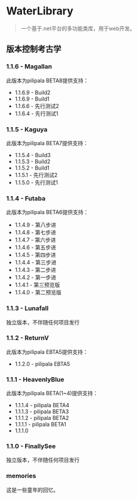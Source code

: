 # WaterLibrary

> 一个基于.net平台的多功能类库，用于web开发。

## 版本控制考古学

### 1.1.6 - Magallan

此版本为pilipala BETA8提供支持：

* 1.1.6.9 - Build2
* 1.1.6.9 - Build1
* 1.1.6.6 - 先行测试2
* 1.1.6.4 - 先行测试1

### 1.1.5 - Kaguya

此版本为pilipala BETA7提供支持：

* 1.1.5.4 - Build3
* 1.1.5.3 - Build2
* 1.1.5.2 - Build1
* 1.1.5.1 - 先行测试2
* 1.1.5.0 - 先行测试1

### 1.1.4 - Futaba

此版本为pilipala BETA6提供支持：

* 1.1.4.9 - 第八步进
* 1.1.4.8 - 第七步进
* 1.1.4.7 - 第六步进
* 1.1.4.6 - 第五步进
* 1.1.4.5 - 第四步进
* 1.1.4.4 - 第三步进
* 1.1.4.3 - 第二步进
* 1.1.4.2 - 第一步进
* 1.1.4.1 - 第三预览版
* 1.1.4.0 - 第二预览版

### 1.1.3 - Lunafall

独立版本，不伴随任何项目发行

### 1.1.2 - ReturnV

此版本为pilipala EBTA5提供支持：

* 1.1.2.0 - pilipala EBTA5

### 1.1.1 - HeavenlyBlue

此版本为pilipala BETA(1~4)提供支持：

* 1.1.1.4 - pilipala BETA4
* 1.1.1.3 - pilipala BETA3
* 1.1.1.2 - pilipala BETA2
* 1.1.1.1 - pilipala BETA1
* 1.1.1.0

### 1.1.0 - FinallySee

独立版本，不伴随任何项目发行

### memories

这是一些童年的回忆。

